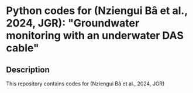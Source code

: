 # Python codes for (Nziengui Bâ et al., 2024, JGR): "Groundwater monitoring with an underwater DAS cable"

## Description 

This repository contains codes for (Nziengui Bâ et al., 2024, JGR)
